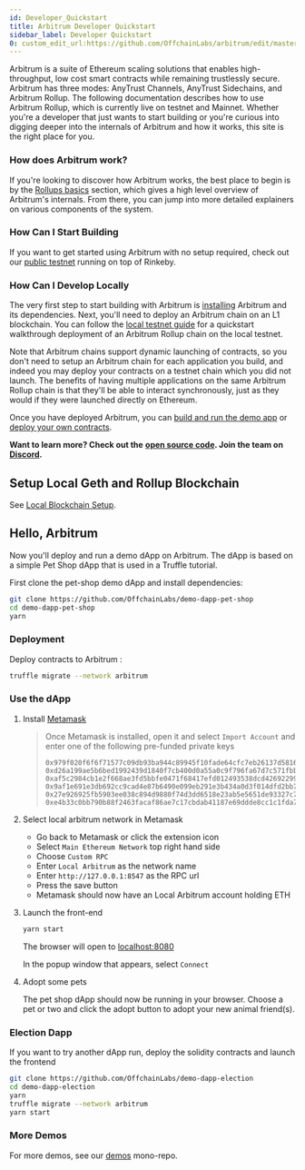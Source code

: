 ```yaml
---
id: Developer_Quickstart
title: Arbitrum Developer Quickstart
sidebar_label: Developer Quickstart
0: custom_edit_url:https://github.com/OffchainLabs/arbitrum/edit/master/docs/Developer_Quickstart.md
---
```


Arbitrum is a suite of Ethereum scaling solutions that enables high-throughput, low cost smart contracts while remaining trustlessly secure. Arbitrum has three modes: AnyTrust Channels, AnyTrust Sidechains, and Arbitrum Rollup. The following documentation describes how to use Arbitrum Rollup, which is currently live on testnet and Mainnet. Whether you're a developer that just wants to start building or you're curious into digging deeper into the internals of Arbitrum and how it works, this site is the right place for you.

### How does Arbitrum work?

If you're looking to discover how Arbitrum works, the best place to begin is by the [Rollups basics](Rollup_basics.md) section, which gives a high level overview of Arbitrum's internals. From there, you can jump into more detailed explainers on various components of the system.

### How Can I Start Building

If you want to get started using Arbitrum with no setup required, check out our [public testnet](Public_Testnet.md) running on top of Rinkeby.

### How Can I Develop Locally

The very first step to start building with Arbitrum is [installing](Installation.md) Arbitrum and its dependencies. Next, you'll need to deploy an Arbitrum chain on an L1 blockchain. You can follow the [local testnet guide](Local_Blockchain.md) for a quickstart walkthrough deployment of an Arbitrum Rollup chain on the local testnet.

Note that Arbitrum chains support dynamic launching of contracts, so you don't need to setup an Arbitrum chain for each application you build, and indeed you may deploy your contracts on a testnet chain which you did not launch. The benefits of having multiple applications on the same Arbitrum Rollup chain is that they'll be able to interact synchronously, just as they would if they were launched directly on Ethereum.

Once you have deployed Arbitrum, you can [build and run the demo app](#hello-arbitrum) or [deploy your own contracts](Contract_Deployment.md).

**Want to learn more? Check out the** [**open source code**](https://github.com/offchainlabs/arbitrum)**. Join the team on** [**Discord**](https://discord.gg/ZpZuw7p)**.**

## Setup Local Geth and Rollup Blockchain

See [Local Blockchain Setup](Local_Blockchain.md).

## Hello, Arbitrum

Now you'll deploy and run a demo dApp on Arbitrum. The dApp is based on a simple Pet Shop dApp that is used in a Truffle tutorial.

First clone the pet-shop demo dApp and install dependencies:

```bash
git clone https://github.com/OffchainLabs/demo-dapp-pet-shop
cd demo-dapp-pet-shop
yarn
```

### Deployment

Deploy contracts to Arbitrum :

```bash
truffle migrate --network arbitrum
```

### Use the dApp

1. Install [Metamask](https://metamask.io/)

   > Once Metamask is installed, open it and select `Import Account` and enter one of the following pre-funded private keys
   > 
   > ```
   > 0x979f020f6f6f71577c09db93ba944c89945f10fade64cfc7eb26137d5816fb76
   > 0xd26a199ae5b6bed1992439d1840f7cb400d0a55a0c9f796fa67d7c571fbb180e
   > 0xaf5c2984cb1e2f668ae3fd5bbfe0471f68417efd012493538dcd42692299155b
   > 0x9af1e691e3db692cc9cad4e87b6490e099eb291e3b434a0d3f014dfd2bb747cc
   > 0x27e926925fb5903ee038c894d9880f74d3dd6518e23ab5e5651de93327c7dffa
   > 0xe4b33c0bb790b88f2463facaf86ae7c17cbdab41187e69ddde8cc1c1fda7c9ab
   > ```

2) Select local arbitrum network in Metamask

   - Go back to Metamask or click the extension icon
   - Select `Main Ethereum Network` top right hand side
   - Choose `Custom RPC`
   - Enter `Local Arbitrum` as the network name
   - Enter `http://127.0.0.1:8547` as the RPC url
   - Press the save button
   - Metamask should now have an Local Arbitrum account holding ETH

3) Launch the front-end

   ```bash
   yarn start
   ```

   The browser will open to [localhost:8080](http://localhost:8080)

   In the popup window that appears, select `Connect`

4) Adopt some pets

   The pet shop dApp should now be running in your browser. Choose a pet or two and click the adopt button to adopt your new animal friend(s).

### Election Dapp

If you want to try another dApp run, deploy the solidity contracts and launch the frontend

```bash
git clone https://github.com/OffchainLabs/demo-dapp-election
cd demo-dapp-election
yarn
truffle migrate --network arbitrum
yarn start
```

### More Demos

For more demos, see our [demos](https://github.com/OffchainLabs/arbitrum-tutorials) mono-repo.
